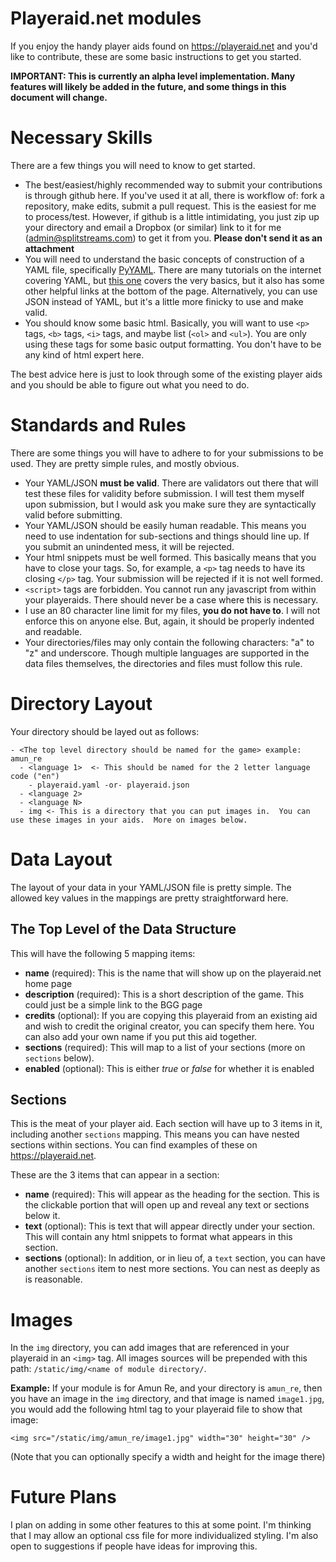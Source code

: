# Playeraid.net modules
If you enjoy the handy player aids found on https://playeraid.net and you'd like to contribute, these are some basic instructions to get you started.

**IMPORTANT: This is currently an alpha level implementation.  Many features will likely be added in the future, and some things in this document will change.**

# Necessary Skills
There are a few things you will need to know to get started.

* The best/easiest/highly recommended way to submit your contributions is through github here.  If you've used it at all, there is workflow of: fork a repository, make edits, submit a pull request.  This is the easiest for me to process/test.  However, if github is a little intimidating, you just zip up your directory and email a Dropbox (or similar) link to it for me (admin@splitstreams.com) to get it from you.  **Please don't send it as an attachment**
* You will need to understand the basic concepts of construction of a YAML file, specifically [PyYAML](http://pyyaml.org/wiki/PyYAML).  There are many tutorials on the internet covering YAML, but [this one](https://learn.getgrav.org/advanced/yaml) covers the very basics, but it also has some other helpful links at the bottom of the page.  Alternatively, you can use JSON instead of YAML, but it's a little more finicky to use and make valid.
* You should know some basic html.  Basically, you will want to use `<p>` tags, `<b>` tags, `<i>` tags, and maybe list (`<ol>` and `<ul>`).  You are only using these tags for some basic output formatting.  You don't have to be any kind of html expert here.

The best advice here is just to look through some of the existing player aids and you should be able to figure out what you need to do.

# Standards and Rules
There are some things you will have to adhere to for your submissions to be used.  They are pretty simple rules, and mostly obvious.

* Your YAML/JSON **must be valid**.  There are validators out there that will test these files for validity before submission.  I will test them myself upon submission, but I would ask you make sure they are syntactically valid before submitting.
* Your YAML/JSON should be easily human readable.  This means you need to use indentation for sub-sections and things should line up.  If you submit an unindented mess, it will be rejected.
* Your html snippets must be well formed.  This basically means that you have to close your tags.  So, for example, a `<p>` tag needs to have its closing `</p>` tag.  Your submission will be rejected if it is not well formed.
* `<script>` tags are forbidden.  You cannot run any javascript from within your playeraids.  There should never be a case where this is necessary.
* I use an 80 character line limit for my files, **you do not have to**.  I will not enforce this on anyone else. But, again, it should be properly indented and readable.
* Your directories/files may only contain the following characters: "a" to "z" and underscore.  Though multiple languages are supported in the data files themselves, the directories and files must follow this rule.

# Directory Layout
Your directory should be layed out as follows:

```
- <The top level directory should be named for the game> example: amun_re
  - <language 1>  <- This should be named for the 2 letter language code ("en")
    - playeraid.yaml -or- playeraid.json
  - <language 2>
  - <language N>
  - img <- This is a directory that you can put images in.  You can use these images in your aids.  More on images below.
```


# Data Layout
The layout of your data in your YAML/JSON file is pretty simple.  The allowed key values in the mappings are pretty straightforward here.

## The Top Level of the Data Structure
This will have the following 5 mapping items:

* **name** (required): This is the name that will show up on the playeraid.net home page
* **description** (required):  This is a short description of the game.  This could just be a simple link to the BGG page
* **credits** (optional):  If you are copying this playeraid from an existing aid and wish to credit the original creator, you can specify them here.  You can also add your own name if you put this aid together.
* **sections** (required): This will map to a list of your sections (more on `sections` below).
* **enabled** (optional): This is either *true* or *false* for whether it is enabled

## Sections
This is the meat of your player aid.  Each section will have up to 3 items in it, including another `sections` mapping.  This means you can have nested sections within sections.  You can find examples of these on https://playeraid.net.

These are the 3 items that can appear in a section:

* **name** (required): This will appear as the heading for the section.  This is the clickable portion that will open up and reveal any text or sections below it.
* **text** (optional): This is text that will appear directly under your section.  This will contain any html snippets to format what appears in this section.
* **sections** (optional): In addition, or in lieu of, a `text` section, you can have another `sections` item to nest more sections.  You can nest as deeply as is reasonable.

# Images
In the `img` directory, you can add images that are referenced in your playeraid in an `<img>` tag.  All images sources will be prepended with this path: `/static/img/<name of module directory/`.

**Example:** If your module is for Amun Re, and your directory is `amun_re`, then you have an image in the `img` directory, and that image is named `image1.jpg`, you would add the following html tag to your playeraid file to show that image:

    <img src="/static/img/amun_re/image1.jpg" width="30" height="30" />

(Note that you can optionally specify a width and height for the image there)

# Future Plans
I plan on adding in some other features to this at some point.  I'm thinking that I may allow an optional css file for more individualized styling.  I'm also open to suggestions if people have ideas for improving this.
